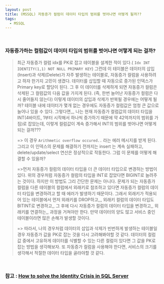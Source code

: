 ```yaml
---
layout: post
title: (MSSQL) 자동증가 컬럼이 데이터 타입의 범위를 벗어나면 어떻게 될까??   
tags:
  - MSSQL
---
```


<br>

### 자동증가하는 컬럼값이 데이터 타입의 범위를 벗어나면 어떻게 되는 걸까?

> 최근 자동증가 컬럼 idx를 PK로 잡고 테이블을 설계한 적이 있다.( `Idx INT IDENTITY(1,1) NOT NULL PRIMARY KEY`) 그런데 이 테이블은 데이터의 삽입(Insert)과 삭제(Delete)가 자주 발생하는 테이블로, 자동증가 컬럼을 사용하려고 하자 한가지 고민이 생겼다. 데이터를 삽입할 때 자동으로 증가된 인덱스가 Primary key로 할당이 된다. 그 후 이 데이터를 삭제하게 되면 자동증가 컬럼은 삭제된 그 컬럼값의 다음 값을 가지게 된다. (즉, 한번 늘어난 자동증가 컬럼은 다시 줄어들지 않는다) 이렇게 데이터의 삽입과 삭제가 반복될 경우에는 어떻게 될까? 테이블 내에 데이터가 몇개 없는 경우에도 자동증가 컬럼값은 엄청 큰 값으로 늘어나 있을 수 있다. 그렇다면,,, 나는 현재 자동증가 컬럼값의 데이터 타입을 INT(4바이트, 1부터 시작해서 하나씩 증가하기 때문에 약 42억까지의 범위를 가짐)로 잡았는데, 이렇게 컬럼값이 계속 증가해서 INT의 범위를 벗어나면 어떻게 되는 걸까??? 
> 
> => 이 경우  `Arithmetic overflow occured..` 라는 에러 메시지를 받게 된다. 그리고 이 인덱스의 문제를 해결하기 전까지는 insert 는 계속 실패하고, delete/update/select 연산은 정상적으로 작동한다.  그럼 이 문제를 어떻게 해결할 수 있을까? 
> 
> =>먼저 자동증가 컬럼의 데이터 타입을 더 큰 데이터 타입으로 변경하는 방법이 있다. 위의 경우처럼 자동증가 컬럼의 타입을 INT로 잡았다면 BIGINT로 늘려주는 것이다. 하지만 이 방법도 그리 간단한 문제는 아니다. 문제가 되는 자동증가 컬럼을 다른 테이블의 컬럼에서 외래키로 참조하고 있다면 자동증가 컬럼의 데이터 타입을 변경하려고 할 때 에러가 발생하기 때문이다. 그래서 외래키가 적용되어 있는 테이블에서 먼저 외래키를 DROP하고,,, 외래키 컬럼의 데이터 타입도 BITINT로 변경하고,, 그 후에 다시 자동증가 컬럼의 데이터 타입을 변경하고,, 외래키를 연결하는,, 과정을 거쳐야만 한다.  만약 데이터의 양도 많고 서비스 중인 테이블이라면 많은 손해가 발생할 것이다. 
> 
> => 따라서, 나의 경우처럼 데이터의 삽입과 삭제가 빈번하게 발생하는 테이블일 경우 자동증가 값을 PK로 잡는 것을 다시 고려해봐야할 것 같다. 데이터의 컬럼값 중에서 고유하게 데이터를 식별할 수 있는 다른 컬럼이 있다면 그 값을 PK로 잡는 방법을 생각해보자. 또 자동증가 컬럼을 사용해야 한다면, 서비스의 크기를 생각해서 적절한 데이터 타입을 골라야할 것 같다. 

<br>

### 참고 : [How to solve the Identity Crisis in SQL Server](https://www.sqlshack.com/solve-identity-crisis-sql-server/)
